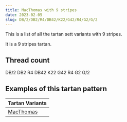 ```yaml
---
title: MacThomas with 9 stripes
date: 2023-02-05
slug: DB/2/DB2/R4/DB42/K22/G42/R4/G2/G/2
---
```

This is a list of all the tartan sett variants with 9 stripes.

It is a 9 stripes tartan.


## Thread count
DB/2 DB2 R4 DB42 K22 G42 R4 G2 G/2

## Examples of this tartan pattern

| Tartan Variants |
|---------------|
| [MacThomas](/variants/db/2/db2/r4/db42/k22/g42/r4/g2/g/2-db000060-g004c00-k000000-rc80000)||

